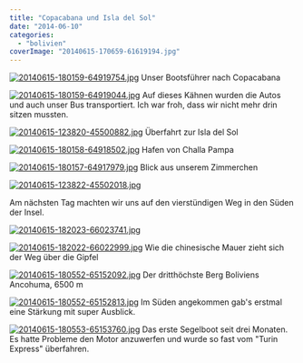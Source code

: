 ```yaml
---
title: "Copacabana und Isla del Sol"
date: "2014-06-10"
categories: 
  - "bolivien"
coverImage: "20140615-170659-61619194.jpg"
---
```


[![20140615-180159-64919754.jpg](images/20140615-180159-64919754.jpg)](https://hafenstrand.wordpress.com/wp-content/uploads/2014/06/20140615-180159-64919754.jpg) Unser Bootsführer nach Copacabana

[![20140615-180159-64919044.jpg](images/20140615-180159-64919044.jpg)](https://hafenstrand.wordpress.com/wp-content/uploads/2014/06/20140615-180159-64919044.jpg) Auf dieses Kähnen wurden die Autos und auch unser Bus transportiert. Ich war froh, dass wir nicht mehr drin sitzen mussten.

[![20140615-123820-45500882.jpg](images/20140615-123820-45500882.jpg)](https://hafenstrand.wordpress.com/wp-content/uploads/2014/06/20140615-123820-45500882.jpg) Überfahrt zur Isla del Sol

[![20140615-180158-64918502.jpg](images/20140615-180158-64918502.jpg)](https://hafenstrand.wordpress.com/wp-content/uploads/2014/06/20140615-180158-64918502.jpg) Hafen von Challa Pampa

[![20140615-180157-64917979.jpg](images/20140615-180157-64917979.jpg)](https://hafenstrand.wordpress.com/wp-content/uploads/2014/06/20140615-180157-64917979.jpg) Blick aus unserem Zimmerchen

[![20140615-123822-45502018.jpg](images/20140615-123822-45502018.jpg)](https://hafenstrand.wordpress.com/wp-content/uploads/2014/06/20140615-123822-45502018.jpg)

Am nächsten Tag machten wir uns auf den vierstündigen Weg in den Süden der Insel.

[![20140615-182023-66023741.jpg](images/20140615-182023-66023741.jpg)](https://hafenstrand.wordpress.com/wp-content/uploads/2014/06/20140615-182023-66023741.jpg)

[![20140615-182022-66022999.jpg](images/20140615-182022-66022999.jpg)](https://hafenstrand.wordpress.com/wp-content/uploads/2014/06/20140615-182022-66022999.jpg) Wie die chinesische Mauer zieht sich der Weg über die Gipfel

[![20140615-180552-65152092.jpg](images/20140615-180552-65152092.jpg)](https://hafenstrand.wordpress.com/wp-content/uploads/2014/06/20140615-180552-65152092.jpg) Der dritthöchste Berg Boliviens Ancohuma, 6500 m

[![20140615-180552-65152813.jpg](images/20140615-180552-65152813.jpg)](https://hafenstrand.wordpress.com/wp-content/uploads/2014/06/20140615-180552-65152813.jpg) Im Süden angekommen gab's erstmal eine Stärkung mit super Ausblick.

[![20140615-180553-65153760.jpg](images/20140615-180553-65153760.jpg)](https://hafenstrand.wordpress.com/wp-content/uploads/2014/06/20140615-180553-65153760.jpg) Das erste Segelboot seit drei Monaten. Es hatte Probleme den Motor anzuwerfen und wurde so fast vom "Turin Express" überfahren.
